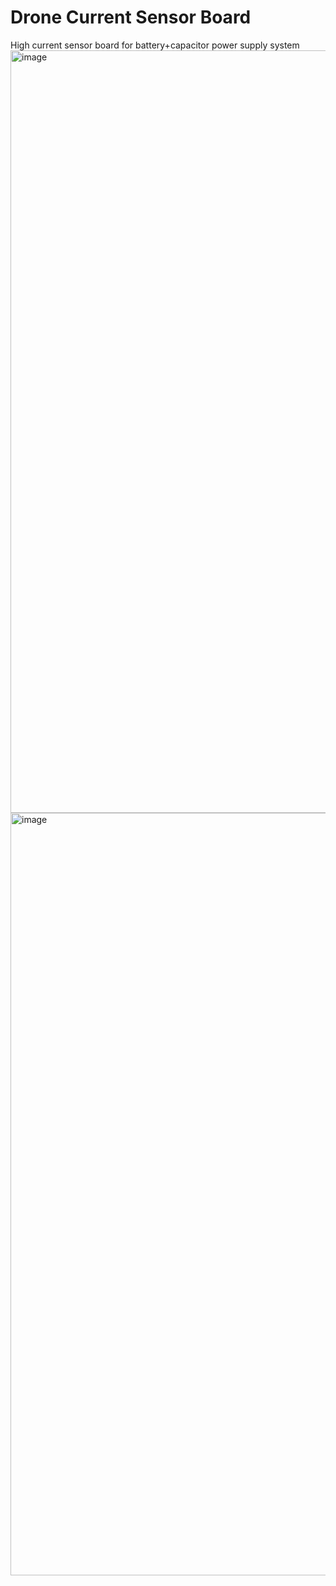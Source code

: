 # Drone Current Sensor Board
High current sensor board for battery+capacitor power supply system
<img width="1220" alt="image" src="https://github.com/Kelvin-Ziqi-Zhao/drone-current-sensor-board/assets/135286324/36720b0a-611d-4859-952b-4db14dc37778">
<img width="1220" alt="image" src="https://github.com/Kelvin-Ziqi-Zhao/drone-current-sensor-board/assets/135286324/e199a48a-fe0c-4c7a-b7e5-75defe5e32d7">


